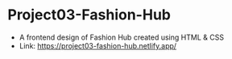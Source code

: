 # Project03-Fashion-Hub
- A frontend design of Fashion Hub created using HTML &amp; CSS
- Link: https://project03-fashion-hub.netlify.app/
